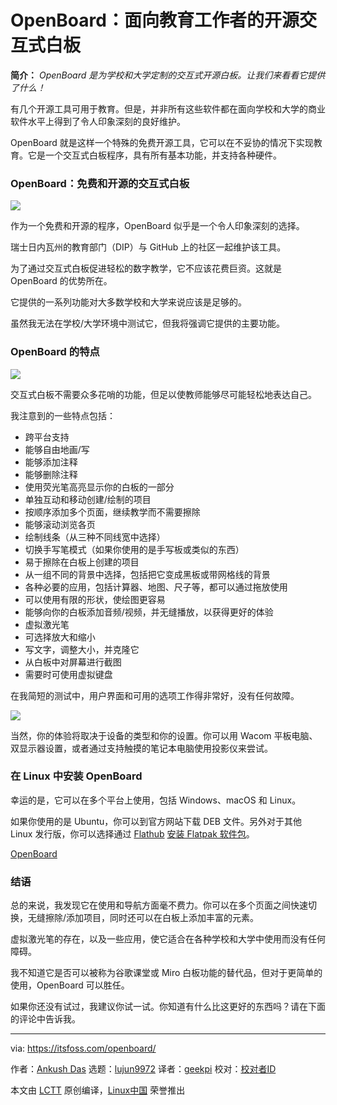 [#]: subject: "OpenBoard: An Open Source Interactive Whiteboard for Educators"
[#]: via: "https://itsfoss.com/openboard/"
[#]: author: "Ankush Das https://itsfoss.com/author/ankush/"
[#]: collector: "lujun9972"
[#]: translator: "geekpi"
[#]: reviewer: " "
[#]: publisher: " "
[#]: url: " "

OpenBoard：面向教育工作者的开源交互式白板
======

**简介：** _OpenBoard 是为学校和大学定制的交互式开源白板。让我们来看看它提供了什么！_

有几个开源工具可用于教育。但是，并非所有这些软件都在面向学校和大学的商业软件水平上得到了令人印象深刻的良好维护。

OpenBoard 就是这样一个特殊的免费开源工具，它可以在不妥协的情况下实现教育。它是一个交互式白板程序，具有所有基本功能，并支持各种硬件。

### OpenBoard：免费和开源的交互式白板

![][1]

作为一个免费和开源的程序，OpenBoard 似乎是一个令人印象深刻的选择。

瑞士日内瓦州的教育部门（DIP）与 GitHub 上的社区一起维护该工具。

为了通过交互式白板促进轻松的数字教学，它不应该花费巨资。这就是 OpenBoard 的优势所在。

它提供的一系列功能对大多数学校和大学来说应该是足够的。

虽然我无法在学校/大学环境中测试它，但我将强调它提供的主要功能。

### OpenBoard 的特点

![][2]

交互式白板不需要众多花哨的功能，但足以使教师能够尽可能轻松地表达自己。


我注意到的一些特点包括：

  * 跨平台支持
  * 能够自由地画/写
  * 能够添加注释
  * 能够删除注释
  * 使用荧光笔高亮显示你的白板的一部分
  * 单独互动和移动创建/绘制的项目
  * 按顺序添加多个页面，继续教学而不需要擦除
  * 能够滚动浏览各页
  * 绘制线条（从三种不同线宽中选择）
  * 切换手写笔模式（如果你使用的是手写板或类似的东西）
  * 易于擦除在白板上创建的项目
  * 从一组不同的背景中选择，包括把它变成黑板或带网格线的背景
  * 各种必要的应用，包括计算器、地图、尺子等，都可以通过拖放使用
  * 可以使用有限的形状，使绘图更容易
  * 能够向你的白板添加音频/视频，并无缝播放，以获得更好的体验
  * 虚拟激光笔
  * 可选择放大和缩小
  * 写文字，调整大小，并克隆它
  * 从白板中对屏幕进行截图
  * 需要时可使用虚拟键盘



在我简短的测试中，用户界面和可用的选项工作得非常好，没有任何故障。

![][3]

当然，你的体验将取决于设备的类型和你的设置。你可以用 Wacom 平板电脑、双显示器设置，或者通过支持触摸的笔记本电脑使用投影仪来尝试。

### 在 Linux 中安装 OpenBoard

幸运的是，它可以在多个平台上使用，包括 Windows、macOS 和 Linux。

如果你使用的是 Ubuntu，你可以到官方网站下载 DEB 文件。另外对于其他 Linux 发行版，你可以选择通过 [Flathub][5] [安装 Flatpak 软件包][4]。

[OpenBoard][6]

### 结语

总的来说，我发现它在使用和导航方面毫不费力。你可以在多个页面之间快速切换，无缝擦除/添加项目，同时还可以在白板上添加丰富的元素。

虚拟激光笔的存在，以及一些应用，使它适合在各种学校和大学中使用而没有任何障碍。

我不知道它是否可以被称为谷歌课堂或 Miro 白板功能的替代品，但对于更简单的使用，OpenBoard 可以胜任。

如果你还没有试过，我建议你试一试。你知道有什么比这更好的东西吗？请在下面的评论中告诉我。

--------------------------------------------------------------------------------

via: https://itsfoss.com/openboard/

作者：[Ankush Das][a]
选题：[lujun9972][b]
译者：[geekpi](https://github.com/geekpi)
校对：[校对者ID](https://github.com/校对者ID)

本文由 [LCTT](https://github.com/LCTT/TranslateProject) 原创编译，[Linux中国](https://linux.cn/) 荣誉推出

[a]: https://itsfoss.com/author/ankush/
[b]: https://github.com/lujun9972
[1]: https://i0.wp.com/itsfoss.com/wp-content/uploads/2022/01/openboard-screenshot.png?resize=800%2C435&ssl=1
[2]: https://i0.wp.com/itsfoss.com/wp-content/uploads/2022/01/openboard-screenshot-1.png?resize=800%2C462&ssl=1
[3]: https://i0.wp.com/itsfoss.com/wp-content/uploads/2022/01/openboard-dock.png?resize=800%2C344&ssl=1
[4]: https://itsfoss.com/flatpak-guide/
[5]: https://flathub.org/apps/details/ch.openboard.OpenBoard
[6]: https://www.openboard.ch/index.en.html
